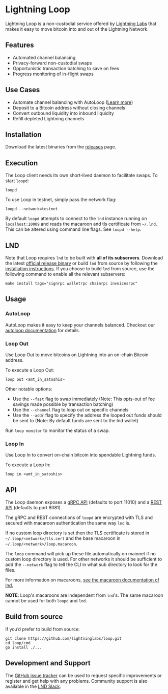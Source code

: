 # Lightning Loop
Lightning Loop is a non-custodial service offered by
[Lightning Labs](https://lightning.engineering/) that makes it easy to move
bitcoin into and out of the Lightning Network.

## Features
- Automated channel balancing
- Privacy-forward non-custodial swaps
- Opportunistic transaction batching to save on fees
- Progress monitoring of in-flight swaps

## Use Cases
- Automate channel balancing with AutoLoop ([Learn more](https://github.com/lightninglabs/loop/blob/master/docs/autoloop.md))
- Deposit to a Bitcoin address without closing channels
- Convert outbound liquidity into inbound liquidity
- Refill depleted Lightning channels

## Installation
Download the latest binaries from the [releases](https://github.com/lightninglabs/loop/releases) page.

## Execution
The Loop client needs its own short-lived daemon to facilitate swaps. To start `loopd`:

```
loopd
```

To use Loop in testnet, simply pass the network flag:
```
loopd --network=testnet
```

By default `loopd` attempts to connect to the `lnd` instance running on
`localhost:10009` and reads the macaroon and tls certificate from `~/.lnd`.
This can be altered using command line flags. See `loopd --help`.

## LND
Note that Loop requires `lnd` to be built with **all of its subservers**. Download the latest [official release binary](https://github.com/lightningnetwork/lnd/releases/latest) or build `lnd` from source by following the [installation instructions](https://github.com/lightningnetwork/lnd/blob/master/docs/INSTALL.md). If you choose to build `lnd` from source, use the following command to enable all the relevant subservers:

```
make install tags="signrpc walletrpc chainrpc invoicesrpc"
```

## Usage

### AutoLoop
AutoLoop makes it easy to keep your channels balanced. Checkout our [autoloop documentation](https://github.com/lightninglabs/loop/blob/master/docs/autoloop.md) for details.

### Loop Out
Use Loop Out to move bitcoins on Lightning into an on-chain Bitcoin address.

To execute a Loop Out:
```
loop out <amt_in_satoshis>
```

Other notable options:
- Use the `--fast` flag to swap immediately (Note: This opts-out of fee savings made possible by transaction batching)
- Use the `--channel` flag to loop out on specific channels
- Use the `--addr` flag to specify the address the looped out funds should be sent to (Note: By default funds are sent to the lnd wallet)

Run `loop monitor` to monitor the status of a swap.

### Loop In
Use Loop In to convert on-chain bitcoin into spendable Lightning funds.

To execute a Loop In:
```
loop in <amt_in_satoshis>
```


## API
The Loop daemon exposes a [gRPC API](https://lightning.engineering/loopapi/#lightning-loop-grpc-api-reference)
(defaults to port 11010) and a [REST API](https://lightning.engineering/loopapi/index.html#loop-rest-api-reference)
(defaults to port 8081).

The gRPC and REST connections of `loopd` are encrypted with TLS and secured with
macaroon authentication the same way `lnd` is.

If no custom loop directory is set then the TLS certificate is stored in
`~/.loop/<network>/tls.cert` and the base macaroon in
`~/.loop/<network>/loop.macaroon`.

The `loop` command will pick up these file automatically on mainnet if no custom
loop directory is used. For other networks it should be sufficient to add the
`--network` flag to tell the CLI in what sub directory to look for the files.

For more information on macaroons,
[see the macaroon documentation of lnd.](https://github.com/lightningnetwork/lnd/blob/master/docs/macaroons.md)

**NOTE**: Loop's macaroons are independent from `lnd`'s. The same macaroon
cannot be used for both `loopd` and `lnd`.

## Build from source
If you’d prefer to build from source:
```
git clone https://github.com/lightninglabs/loop.git
cd loop/cmd
go install ./...
```

## Development and Support
The [GitHub issue tracker](https://github.com/lightninglabs/loop/issues) can be
used to request specific improvements or register and get help with any
problems. Community support is also available in the
[LND Slack](https://lightning.engineering/slack.html).
